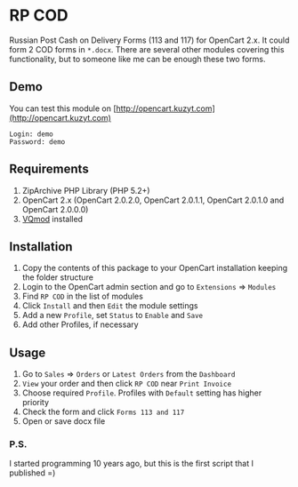 # RP COD
Russian Post Cash on Delivery Forms (113 and 117) for OpenCart 2.x. It could form 2 COD forms in `*.docx`. There are several other modules covering this functionality, but to someone like me can be enough these two forms.

## Demo
You can test this module on [http://opencart.kuzyt.com](http://opencart.kuzyt.com)
```
Login: demo
Password: demo
```

## Requirements
1. ZipArchive PHP Library (PHP 5.2+)
2. OpenCart 2.x (OpenCart 2.0.2.0, OpenCart 2.0.1.1, OpenCart 2.0.1.0 and OpenCart 2.0.0.0)
3. [VQmod](https://github.com/vqmod/vqmod/tree/opencart) installed

## Installation
1. Copy the contents of this package to your OpenCart installation keeping the folder structure
2. Login to the OpenCart admin section and go to `Extensions` => `Modules`
3. Find `RP COD` in the list of modules
4. Click `Install` and then `Edit` the module settings
5. Add a new `Profile`, set `Status` to `Enable` and `Save`
6. Add other Profiles, if necessary

## Usage
1. Go to `Sales` => `Orders` or `Latest Orders` from the `Dashboard`
2. `View` your order and then click `RP COD` near `Print Invoice`
3. Choose required `Profile`. Profiles with `Default` setting has higher priority
4. Check the form and click `Forms 113 and 117`
5. Open or save docx file

### P.S.
I started programming 10 years ago, but this is the first script that I published =)
